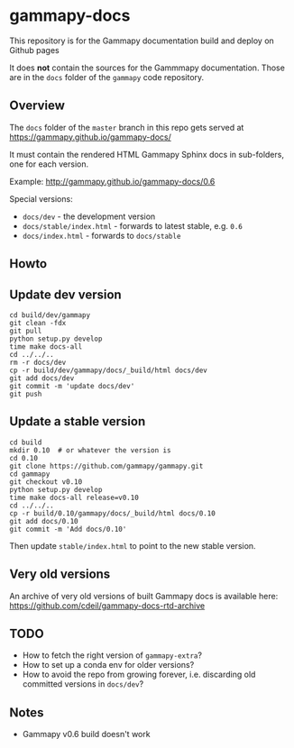 # gammapy-docs

This repository is for the Gammapy documentation build and deploy on Github pages

It does **not** contain the sources for the Gammmapy documentation.
Those are in the `docs` folder of the `gammapy` code repository.

## Overview

The `docs` folder of the `master` branch in this repo
gets served at https://gammapy.github.io/gammapy-docs/

It must contain the rendered HTML Gammapy Sphinx docs
in sub-folders, one for each version.

Example: http://gammapy.github.io/gammapy-docs/0.6

Special versions:

* `docs/dev` - the development version
* `docs/stable/index.html` - forwards to latest stable, e.g. `0.6`
* `docs/index.html` - forwards to `docs/stable`

## Howto


## Update dev version

```
cd build/dev/gammapy
git clean -fdx
git pull
python setup.py develop
time make docs-all
cd ../../..
rm -r docs/dev
cp -r build/dev/gammapy/docs/_build/html docs/dev
git add docs/dev
git commit -m 'update docs/dev'
git push
```

## Update a stable version

```
cd build
mkdir 0.10  # or whatever the version is
cd 0.10
git clone https://github.com/gammapy/gammapy.git
cd gammapy
git checkout v0.10
python setup.py develop
time make docs-all release=v0.10
cd ../../..
cp -r build/0.10/gammapy/docs/_build/html docs/0.10
git add docs/0.10
git commit -m 'Add docs/0.10'
```

Then update `stable/index.html` to point to the new stable version.

## Very old versions

An archive of very old versions of built Gammapy docs is available here:
https://github.com/cdeil/gammapy-docs-rtd-archive

## TODO

* How to fetch the right version of `gammapy-extra`?
* How to set up a conda env for older versions?
* How to avoid the repo from growing forever, i.e. discarding old committed versions in `docs/dev`?

## Notes

* Gammapy v0.6 build doesn't work
